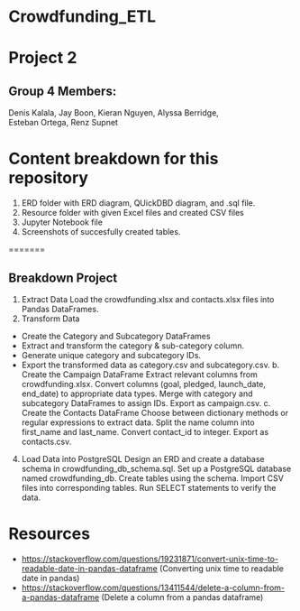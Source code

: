 # Crowdfunding_ETL
Project 2
=======
## Group 4 Members:
Denis Kalala, 
Jay Boon, 
Kieran Nguyen, 
Alyssa Berridge,  
Esteban Ortega, 
Renz Supnet

# Content breakdown for this repository
1. ERD folder with ERD diagram, QUickDBD diagram, and .sql file.
2. Resource folder with given Excel files and created CSV files
3. Jupyter Notebook file
4. Screenshots of succesfully created tables.

=======
##  Breakdown Project
1. Extract Data
    Load the crowdfunding.xlsx and contacts.xlsx files into Pandas DataFrames.
2. Transform Data
- Create the Category and Subcategory DataFrames
- Extract and transform the category & sub-category column.
- Generate unique category and subcategory IDs.
- Export the transformed data as category.csv and subcategory.csv.
   b. Create the Campaign DataFrame
    Extract relevant columns from crowdfunding.xlsx.
    Convert columns (goal, pledged, launch_date, end_date) to appropriate data types.
    Merge with category and subcategory DataFrames to assign IDs.
    Export as campaign.csv.
   c. Create the Contacts DataFrame
    Choose between dictionary methods or regular expressions to extract data.
    Split the name column into first_name and last_name.
    Convert contact_id to integer.
    Export as contacts.csv.
   
4. Load Data into PostgreSQL
    Design an ERD and create a database schema in crowdfunding_db_schema.sql.
    Set up a PostgreSQL database named crowdfunding_db.
    Create tables using the schema.
    Import CSV files into corresponding tables.
    Run SELECT statements to verify the data.

# Resources 
- https://stackoverflow.com/questions/19231871/convert-unix-time-to-readable-date-in-pandas-dataframe (Converting unix time to readable date in pandas)
- https://stackoverflow.com/questions/13411544/delete-a-column-from-a-pandas-dataframe (Delete a column from a pandas dataframe)
